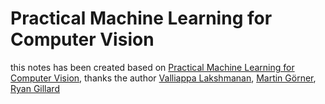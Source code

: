 # Practical Machine Learning for Computer Vision
this notes has been created based on [Practical Machine Learning for Computer Vision](https://learning.oreilly.com/library/view/practical-machine-learning/9781098102357/), thanks the author [ Valliappa Lakshmanan](https://www.linkedin.com/in/valliappalakshmanan/), [Martin Görner](https://www.linkedin.com/in/martingorner/), [Ryan Gillard]()
